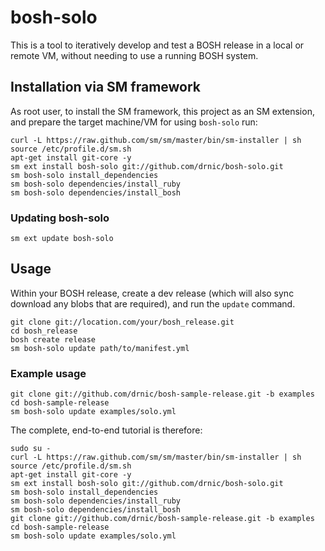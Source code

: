 # bosh-solo

This is a tool to iteratively develop and test a BOSH release in a local or remote VM, without needing to use a running BOSH system.

## Installation via SM framework

As root user, to install the SM framework, this project as an SM extension, and prepare the target machine/VM for using `bosh-solo` run:

```
curl -L https://raw.github.com/sm/sm/master/bin/sm-installer | sh
source /etc/profile.d/sm.sh
apt-get install git-core -y
sm ext install bosh-solo git://github.com/drnic/bosh-solo.git
sm bosh-solo install_dependencies
sm bosh-solo dependencies/install_ruby
sm bosh-solo dependencies/install_bosh
```

### Updating bosh-solo

```
sm ext update bosh-solo
```

## Usage

Within your BOSH release, create a dev release (which will also sync download any blobs that are required), and run the `update` command.

```
git clone git://location.com/your/bosh_release.git
cd bosh_release
bosh create release
sm bosh-solo update path/to/manifest.yml
```

### Example usage

```
git clone git://github.com/drnic/bosh-sample-release.git -b examples
cd bosh-sample-release
sm bosh-solo update examples/solo.yml
```

The complete, end-to-end tutorial is therefore:

```
sudo su -
curl -L https://raw.github.com/sm/sm/master/bin/sm-installer | sh
source /etc/profile.d/sm.sh
apt-get install git-core -y
sm ext install bosh-solo git://github.com/drnic/bosh-solo.git
sm bosh-solo install_dependencies
sm bosh-solo dependencies/install_ruby
sm bosh-solo dependencies/install_bosh
git clone git://github.com/drnic/bosh-sample-release.git -b examples
cd bosh-sample-release
sm bosh-solo update examples/solo.yml
```